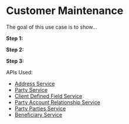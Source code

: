 # Customer Maintenance

The goal of this use case is to show... 

**Step 1:** 

**Step 2:** 

**Step 3:** 

APIs Used:

* [Address Service](../api/?type=post&path=/address)
* [Party Service](../api/?type=post&path=/parties)
* [Client Defined Field Service](../api/?type=post&path=/clientDefinedFields/secured)
* [Party Account Relationship Service](../api/?type=post&path=/partyacctrel/secured)
* [Party Parties Service](../api/?type=post&path=/partyparties/secured)
* [Beneficiary Service](../api/?type=post&path=/beneficiaries)
